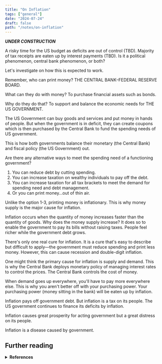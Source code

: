 ```yaml
---
title: "On Inflation"
tags: ["general"]
date: "2024-07-24"
draft: false
path: "/notes/on-inflation"
---
```

_**UNDER CONSTRUCTION**_

A risky time for the US budget as deficits are out of control (TBD). Majority of tax receipts are eaten up by interest payments (TBD). Is it a political phenomenon, central bank phenomenon, or both?

Let's investigate on how this is expected to work.

Remember, who can print money? THE CENTRAL BANK–FEDERAL RESERVE BOARD.

What can they do with money? To purchase financial assets such as bonds.

Why do they do that? To support and balance the economic needs for THE US GOVERNMENT. 

The US Government can buy goods and services and put money in hands of people. But when the government is in deficit, they can create coupons which is then purchased by the Central Bank to fund the spending needs of US government.

This is how both governments balance their monetary (the Central Bank) and fiscal policy (the US Government) out.

Are there any alternative ways to meet the spending need of a functioning government? 

1. You can reduce debt by cutting spending.
2. You can increase taxation on wealthy individuals to pay off the debt.
3. You can increase taxation for all tax brackets to meet the demand for spending need and debt management.
4. Or you can print money…out of thin air.

Unlike the option 1-3, printing money is inflationary. This is why money supply is the major cause for inflation.

Inflation occurs when the quantity of money increases faster than the quantity of goods. Why does the money supply increase? It does so to enable the government to pay its bills without raising taxes. People feel richer while the government debt grows.

There's only one real cure for inflation. It is a cure that's easy to describe but difficult to apply—the government must reduce spending and print less money. However, this can cause recession and double-digit inflation.

One might think the primary cause for inflation is supply and demand. This is why the Central Bank deploys monetary policy of managing interest rates to control the prices. The Central Bank controls the cost of money.

When demand goes up everywhere, you'll have to pay more everywhere else. This is why you aren't better off with your purchasing power. Your purchasing power (money sitting in the bank) will be eaten up by inflation. 

Inflation pays off government debt. But inflation is a tax on its people. The US government continues to finance its deficits by inflation.

Inflation causes great prosperity for acting government but a great distress on its people.

Inflation is a disease caused by government.

## Further reading
<details>
    <summary><strong>References</strong></summary>
    <br>

**Books**
- [An Inquiry into the Nature and Causes of the Wealth of Nations by Adam Smith]()
- [Debt: The First 5,000 Yearsby David Graeber]()

**Links**
- [Milton Friedman Speaks: Money and Inflation](https://www.youtube.com/watch?v=B_nGEj8wIP0&list=PLqUrLZVp5yIjFE0X3UonZYYPWksgkLwXB&index=23&pp=gAQBiAQB)

**Tools**
- []()

</details>
<br />
